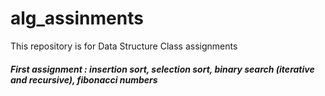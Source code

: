# alg_assinments
This repository is for Data Structure Class assignments

##### First assignment : insertion sort, selection sort, binary search (iterative and recursive), fibonacci numbers
